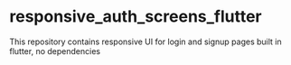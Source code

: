 # responsive_auth_screens_flutter
This repository contains responsive UI for login and signup pages built in flutter, no dependencies
